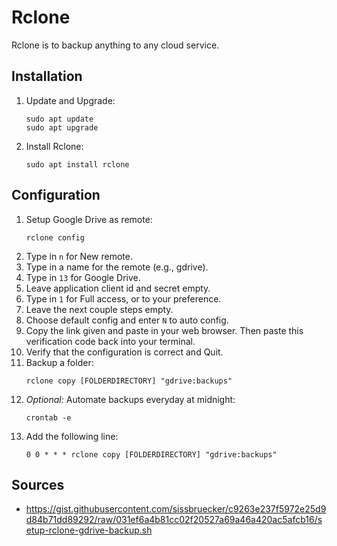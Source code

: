 # Rclone
Rclone is to backup anything to any cloud service.
## Installation
1. Update and Upgrade:
    ```
    sudo apt update
    sudo apt upgrade
    ```
2. Install Rclone:
    ```
    sudo apt install rclone
    ```
## Configuration
1. Setup Google Drive as remote:
    ```
    rclone config
    ```
2. Type in `n` for New remote.
3. Type in a name for the remote (e.g., gdrive).
4. Type in `13` for Google Drive.
5. Leave application client id and secret empty.
6. Type in `1` for Full access, or to your preference.
7. Leave the next couple steps empty.
8. Choose default config and enter `N` to auto config.
9. Copy the link given and paste in your web browser. Then paste this verification code back into your terminal.
10. Verify that the configuration is correct and Quit.
11. Backup a folder:
    ```
    rclone copy [FOLDERDIRECTORY] "gdrive:backups"
    ```
12. _Optional:_ Automate backups everyday at midnight:
    ```
    crontab -e
    ```
13. Add the following line:
    ```
    0 0 * * * rclone copy [FOLDERDIRECTORY] "gdrive:backups"
    ```
## Sources
* https://gist.githubusercontent.com/sissbruecker/c9263e237f5972e25d9d84b71dd89292/raw/031ef6a4b81cc02f20527a69a46a420ac5afcb16/setup-rclone-gdrive-backup.sh